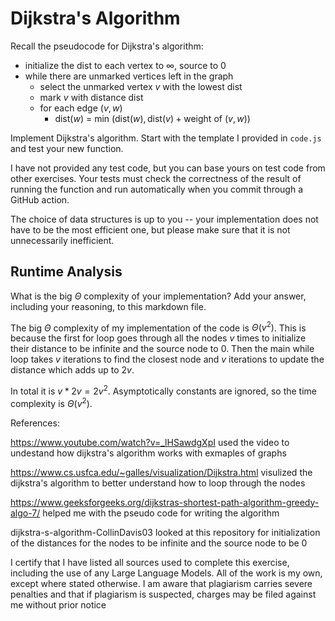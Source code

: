# Dijkstra's Algorithm

Recall the pseudocode for Dijkstra's algorithm:
- initialize the dist to each vertex to $\infty$, source to 0
- while there are unmarked vertices left in the graph
    - select the unmarked vertex $v$ with the lowest dist
    - mark $v$ with distance dist
    - for each edge $(v,w)$
        - dist($w$) = min $\left(\textrm{dist}(w), \textrm{dist}(v) + \textrm{weight of }(v, w)\right)$

Implement Dijkstra's algorithm. Start with the template I provided in `code.js`
and test your new function.

I have not provided any test code, but you can base yours on test code from
other exercises. Your tests must check the correctness of the result of running
the function and run automatically when you commit through a GitHub action.

The choice of data structures is up to you -- your implementation does not have
to be the most efficient one, but please make sure that it is not unnecessarily
inefficient.

## Runtime Analysis

What is the big $\Theta$ complexity of your implementation? Add your
answer, including your reasoning, to this markdown file.

The big $\Theta$ complexity of my implementation of the code is $\Theta(v^2)$. This is because the first for loop goes through all the nodes $v$ times to initialize their distance to be infinite and the source node to 0. Then the main while loop takes $v$ iterations to find the closest node and $v$ iterations to update the distance which adds up to $2v$.

In total it is $v * 2v = 2v^2$. Asymptotically constants are ignored, so the time complexity is $\Theta(v^2)$.



References:

https://www.youtube.com/watch?v=_lHSawdgXpI used the video to undestand how dijkstra's algorithm works with exmaples of graphs

https://www.cs.usfca.edu/~galles/visualization/Dijkstra.html visulized the dijkstra's algorithm to better understand how to loop through the nodes 

https://www.geeksforgeeks.org/dijkstras-shortest-path-algorithm-greedy-algo-7/ helped me with the pseudo code for writing the algorithm

dijkstra-s-algorithm-CollinDavis03 looked at this repository for initialization of the distances for the nodes to be infinite and the source node to be 0

I certify that I have listed all sources used to complete this exercise, including the use of any Large Language Models. All of the work is my own, except where stated otherwise. I am aware that plagiarism carries severe penalties and that if plagiarism is suspected, charges may be filed against me without prior notice
